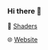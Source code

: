 ### Hi there 👋

🎨 [Shaders](https://www.shadertoy.com/user/ShaderSage)

🌐 [Website](kianmehrabani.github.io)

<!--
**kianmehrabani/kianmehrabani** is a ✨ _special_ ✨ repository because its `README.md` (this file) appears on your GitHub profile.

Here are some ideas to get you started:

- 🔭 I’m currently working on ...
- 🌱 I’m currently learning ...
- 👯 I’m looking to collaborate on ...
- 🤔 I’m looking for help with ...
- 💬 Ask me about ...
- 📫 How to reach me: ...
- 😄 Pronouns: ...
- ⚡ Fun fact: ...
-->
